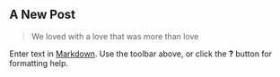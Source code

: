 ## A New Post

> We loved with a love that was more than love

Enter text in [Markdown](http://daringfireball.net/projects/markdown/). Use the toolbar above, or click the **?** button for formatting help.
